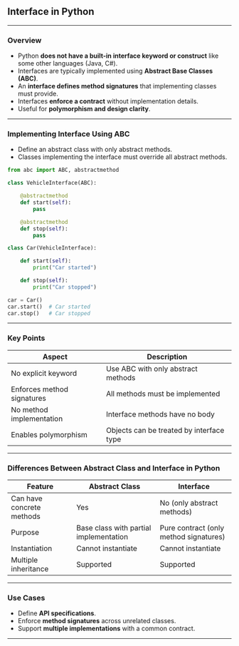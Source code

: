 ## **Interface in Python**

---

### **Overview**

* Python **does not have a built-in interface keyword or construct** like some other languages (Java, C#).
* Interfaces are typically implemented using **Abstract Base Classes (ABC)**.
* An **interface defines method signatures** that implementing classes must provide.
* Interfaces **enforce a contract** without implementation details.
* Useful for **polymorphism and design clarity**.

---

### **Implementing Interface Using ABC**

* Define an abstract class with only abstract methods.
* Classes implementing the interface must override all abstract methods.

```python
from abc import ABC, abstractmethod

class VehicleInterface(ABC):

    @abstractmethod
    def start(self):
        pass

    @abstractmethod
    def stop(self):
        pass

class Car(VehicleInterface):

    def start(self):
        print("Car started")

    def stop(self):
        print("Car stopped")

car = Car()
car.start()  # Car started
car.stop()   # Car stopped
```

---

### **Key Points**

| Aspect                     | Description                              |
| -------------------------- | ---------------------------------------- |
| No explicit keyword        | Use ABC with only abstract methods       |
| Enforces method signatures | All methods must be implemented          |
| No method implementation   | Interface methods have no body           |
| Enables polymorphism       | Objects can be treated by interface type |

---

### **Differences Between Abstract Class and Interface in Python**

| Feature                   | Abstract Class                         | Interface                              |
| ------------------------- | -------------------------------------- | -------------------------------------- |
| Can have concrete methods | Yes                                    | No (only abstract methods)             |
| Purpose                   | Base class with partial implementation | Pure contract (only method signatures) |
| Instantiation             | Cannot instantiate                     | Cannot instantiate                     |
| Multiple inheritance      | Supported                              | Supported                              |

---

### **Use Cases**

* Define **API specifications**.
* Enforce **method signatures** across unrelated classes.
* Support **multiple implementations** with a common contract.

---
